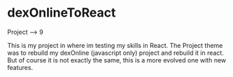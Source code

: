 # dexOnlineToReact
Project --> 9

This is my project in where im testing my skills in React.
The Project theme was to rebuild my dexOnline (javascript only) project and rebuild it in react.
But of course it is not exactly the same, this is a more evolved one with new features.
